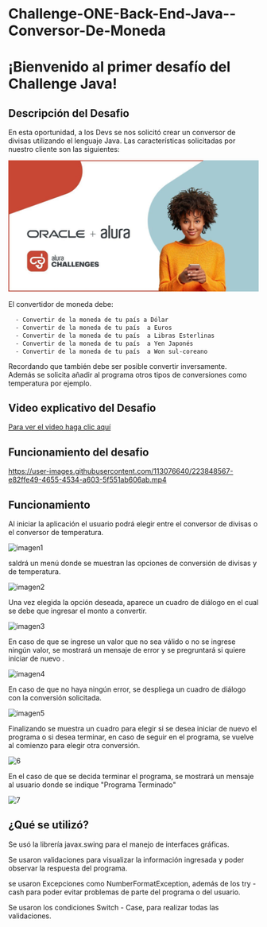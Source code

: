 # Challenge-ONE-Back-End-Java--Conversor-De-Moneda
# ¡Bienvenido al primer desafío del Challenge Java!

## Descripción del Desafio
En esta oportunidad, a los Devs se nos solicitó crear un conversor de divisas utilizando el lenguaje Java. 
Las características solicitadas por nuestro cliente son las siguientes:

![Challenge Oracle Next Education + Alura Banner](https://raw.githubusercontent.com/EduardoUT/ConversorMoneda-ONE-Alura_Challenge/master/src/Imagenes/challengeImage.jpg)

El convertidor de moneda debe:

      - Convertir de la moneda de tu país a Dólar
      - Convertir de la moneda de tu país  a Euros
      - Convertir de la moneda de tu país  a Libras Esterlinas
      - Convertir de la moneda de tu país  a Yen Japonés
      - Convertir de la moneda de tu país  a Won sul-coreano
      
Recordando que también debe ser posible convertir inversamente.  
Además se solicita añadir al programa otros tipos de conversiones como temperatura por ejemplo.

## Video explicativo del Desafio
[Para ver el video haga clic aquí](https://youtu.be/mj3qYtEABOs")


## Funcionamiento del desafio 

https://user-images.githubusercontent.com/113076640/223848567-e82ffe49-4655-4534-a603-5f551ab606ab.mp4


## Funcionamiento 

Al iniciar la aplicación el usuario podrá elegir entre el conversor de divisas o el conversor de temperatura.


![imagen1](https://user-images.githubusercontent.com/113076640/223850990-e6d2cb69-04f5-4d0b-9774-587c0b17a1e0.png)


saldrá un menú donde se muestran las opciones de conversión de divisas y de temperatura.


![imagen2](https://user-images.githubusercontent.com/113076640/223851829-7c5507d3-401a-4615-a14c-e9fb6d71499e.png)


Una vez elegida la opción deseada, aparece un cuadro de diálogo en el cual se debe que ingresar el monto a convertir.


![imagen3](https://user-images.githubusercontent.com/113076640/223852727-5d82fea4-9e71-4a8c-8d8d-83e7f455912f.png)


En caso de que se ingrese un valor que  no sea válido o no se ingrese ningún valor, se mostrará un mensaje de error y se pregruntará si quiere iniciar de  nuevo .


![imagen4](https://user-images.githubusercontent.com/113076640/223856100-d912170a-7c04-4bb2-8f25-ebe65b420a7f.png)


En caso de que no haya ningún error, se despliega un cuadro de diálogo con la conversión solicitada.


![imagen5](https://user-images.githubusercontent.com/113076640/223857294-05bc930f-dceb-4b0e-8553-d72b51b2f686.png)


Finalizando se muestra un cuadro para elegir si se desea iniciar de nuevo el programa o si desea terminar, en caso de seguir en el programa, se vuelve al comienzo para elegir otra conversión.


![6](https://user-images.githubusercontent.com/113076640/223859442-f432ea4d-5827-4136-885b-55a34bc3b2c3.png)


En el caso de que se decida terminar el programa, se mostrará un mensaje al usuario donde se indique "Programa Terminado"


![7](https://user-images.githubusercontent.com/113076640/223858580-da5a3af6-e7df-4dda-9343-02c9445b560d.png)

## ¿Qué se utilizó?

Se usó  la librería  javax.swing para el manejo de interfaces gráficas.

Se usaron validaciones para visualizar la información ingresada y poder observar la respuesta del programa.

se  usaron Excepciones como NumberFormatException, además de los try - cash para poder evitar problemas de parte del programa o del usuario.

Se usaron los condiciones Switch - Case, para realizar todas las validaciones.





